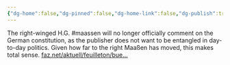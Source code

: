 ```yaml
---
{"dg-home":false,"dg-pinned":false,"dg-home-link":false,"dg-publish":true,"tags":["dgblip"],"disabled rules":["yaml-title","yaml-title-alias","file-name-heading"],"title":"philipp on mastodon @ 2023-01-19","created-date":"2023-01-19T09:13:50","id":109715104073410060,"updated-date":"2025-05-02T08:50:43","dg-path":"blips/109715104073410059.md","permalink":"/blips/109715104073410059/","dgPassFrontmatter":true}
---
```



The right-winged H.G. #maassen  will no longer officially comment on the German constitution, as the publisher does not want to be entangled in day-to-day politics.
Given how far to the right Maaßen has moved, this makes total sense.
[faz.net/aktuell/feuilleton/bue…](https://www.faz.net/aktuell/feuilleton/buecher/beck-verlag-trennt-sich-von-seinem-autor-hans-georg-maassen-18612160.html)



